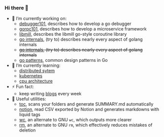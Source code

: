 ### Hi there 👋

- 🔭 I’m currently working on:
  - [debugger101](https://www.hitzhangjie.pro/debugger101.io), describes how to develop a go debugger
  - [gorpc101](https://www.hitzhangjie.pro/gorpc101), describes how to develop a microservice framework
  - [libmill](https://www.hitzhangjie.pro/libmill-book), describes the libmill go-style coroutine library
  - [go internals](https://www.hitzhangjie.pro/go-internals/), (try to) describes nearly every aspect of golang internals
  - ~~[go internals](https://www.hitzhangjie.pro/go-internals-v0/), (try to) describes nearly every aspect of golang internals~~
  - [go patterns](https://github.com/hitzhangjie/go-patterns), common design patterns in Go
- 🌱 I’m currently learning:
  - [distributed sytem](https://github.com/hitzhangjie/distributed-system-series)
  - [kubernetes](https://kubernetes.feisky.xyz/)
  - [cpu architecture](https://docs.boom-core.org/en/latest/sections/intro-overview/boom-pipeline.html)
- ⚡ Fun fact: 
  - keep writing [blogs](https://www.hitzhangjie.pro/#%E5%8D%9A%E5%AE%A2) every week
- 🦮 Useful utilities:
  - [toc](https://github.com/hitzhangjie/toc), scans your folders and generate SUMMARY.md automatically
  - [notion](https://github.com/hitzhangjie/notion), read CSV exported by Notion and generates markdowns with liquid tags
  - [wc](https://github.com/hitzhangjie/wc), an alternate to GNU `wc`, which outputs more clearer
  - [rm](https://github.com/hitzhangjie/rm), an alternate to GNU `rm`, which effectively reduces mistakes of deletion

<!--
**hitzhangjie/hitzhangjie** is a ✨ _special_ ✨ repository because its `README.md` (this file) appears on your GitHub profile.

Here are some ideas to get you started:

- 🔭 I’m currently working on ...
- 🌱 I’m currently learning ...
- 👯 I’m looking to collaborate on ...
- 🤔 I’m looking for help with ...
- 💬 Ask me about ...
- 📫 How to reach me: ...
- 😄 Pronouns: ...
- ⚡ Fun fact: ...
-->


